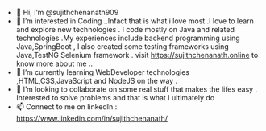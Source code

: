 - 👋 Hi, I’m @sujithchenanath909
- 👀 I’m interested in Coding ..Infact that is what i love most .I love to learn and explore new technologies .
  I code mostly on Java and related technologies .My experiences include backend programming using Java,SpringBoot , I also created some testing frameworks using 
  Java,TestNG Selenium framework .
  visit https://sujithchenanath.online to know more about me ..
- 🌱 I’m currently learning WebDeveloper technologies ,HTML,CSS,JavaScript and NodeJS on the way .
- 💞️ I’m looking to collaborate on some real stuff that makes the lifes easy . Interested to solve problems and that is what I ultimately do 
- 📫 Connect to me on linkedIn : https://www.linkedin.com/in/sujithchenanath/

<!---
sujithchenanath909/sujithchenanath909 is a ✨ special ✨ repository because its `README.md` (this file) appears on your GitHub profile.
You can click the Preview link to take a look at your changes.
--->
